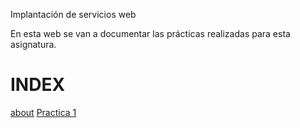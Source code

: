Implantación de servicios web

En esta web se van a documentar las prácticas realizadas para esta asignatura.


# INDEX
[about](about.md)
</pr>
[Practica 1](/iaw/practica1/p1.md)
